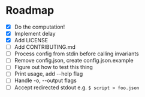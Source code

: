 # Roadmap

- [x] Do the computation!
- [x] Implement delay
- [x] Add LICENSE
- [ ] Add CONTRIBUTING.md
- [ ] Process config from stdin before calling invariants
- [ ] Remove config.json, create config.json.example
- [ ] Figure out how to test this thing
- [ ] Print usage, add --help flag
- [ ] Handle -o, --output flags
- [ ] Accept redirected stdout e.g. `$ script > foo.json`
